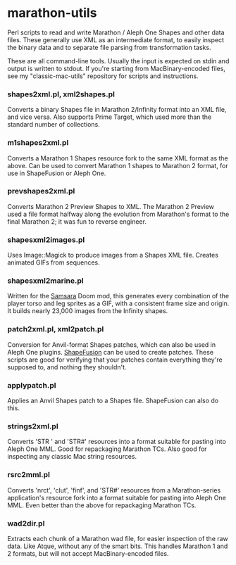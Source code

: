 marathon-utils
==============

Perl scripts to read and write Marathon / Aleph One Shapes and other data files. These generally use XML as an intermediate format, to easily inspect the binary data and to separate file parsing from transformation tasks.

These are all command-line tools. Usually the input is expected on stdin and output is written to stdout. If you're starting from MacBinary-encoded files, see my "classic-mac-utils" repository for scripts and instructions.

### shapes2xml.pl, xml2shapes.pl

Converts a binary Shapes file in Marathon 2/Infinity format into an XML file, and vice versa. Also supports Prime Target, which used more than the standard number of collections.

### m1shapes2xml.pl

Converts a Marathon 1 Shapes resource fork to the same XML format as the above. Can be used to convert Marathon 1 shapes to Marathon 2 format, for use in ShapeFusion or Aleph One.

### prevshapes2xml.pl

Converts Marathon 2 Preview Shapes to XML. The Marathon 2 Preview used a file format halfway along the evolution from Marathon's format to the final Marathon 2; it was fun to reverse engineer.

### shapesxml2images.pl

Uses Image::Magick to produce images from a Shapes XML file. Creates animated GIFs from sequences.

### shapesxml2marine.pl

Written for the [Samsara](http://forum.zdoom.org/viewtopic.php?f=19&t=33219) Doom mod, this generates every combination of the player torso and leg sprites as a GIF, with a consistent frame size and origin. It builds nearly 23,000 images from the Infinity shapes.

### patch2xml.pl, xml2patch.pl

Conversion for Anvil-format Shapes patches, which can also be used in Aleph One plugins. [ShapeFusion](http://shapefusion.sourceforge.net/) can be used to create patches. These scripts are good for verifying that your patches contain everything they're supposed to, and nothing they shouldn't.

### applypatch.pl

Applies an Anvil Shapes patch to a Shapes file. ShapeFusion can also do this.

### strings2xml.pl

Converts 'STR ' and 'STR#' resources into a format suitable for pasting into Aleph One MML. Good for repackaging Marathon TCs. Also good for inspecting any classic Mac string resources.

### rsrc2mml.pl

Converts 'nrct', 'clut', 'finf', and 'STR#' resources from a Marathon-series application's resource fork into a format suitable for pasting into Aleph One MML. Even better than the above for repackaging Marathon TCs.

### wad2dir.pl

Extracts each chunk of a Marathon wad file, for easier inspection of the raw data. Like Atque, without any of the smart bits. This handles Marathon 1 and 2 formats, but will not accept MacBinary-encoded files.

